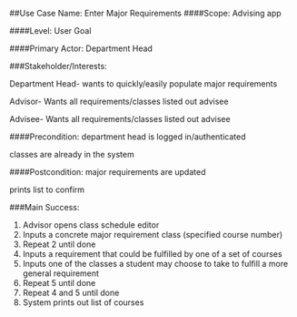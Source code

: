 ##Use Case Name: Enter Major Requirements
####Scope: Advising app

####Level: User Goal

####Primary Actor: Department Head

###Stakeholder/Interests:

Department Head- wants to quickly/easily populate major requirements

Advisor- Wants all requirements/classes listed out advisee

Advisee- Wants all requirements/classes listed out advisee

####Precondition: 
department head is logged in/authenticated

classes are already in the system

####Postcondition:
major requirements are updated

prints list to confirm

###Main Success:
1. Advisor opens class schedule editor
2. Inputs a concrete major requirement class (specified course number)
3. Repeat 2 until done
4. Inputs a requirement that could be fulfilled by one of a set of courses
5. Inputs one of the classes a student may choose to take to fulfill
a more general requirement
6. Repeat 5 until done
7. Repeat 4 and 5 until done
8. System prints out list of courses


